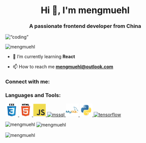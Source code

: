 <h1 align="center">Hi 👋, I'm mengmuehl</h1>
<h3 align="center">A passionate frontend developer from China</h3>
<img align=“right” alt=“coding” width=“400” src=“https://tenor.com/en-GB/view/programming-gif-25868426”>
<p align="left"> <img src="https://komarev.com/ghpvc/?username=mengmuehl&label=Profile%20views&color=0e75b6&style=flat" alt="mengmuehl" /> </p>

- 🌱 I’m currently learning **React**

- 📫 How to reach me **mengmuehl@outlook.com**

<h3 align="left">Connect with me:</h3>
<p align="left">
</p>

<h3 align="left">Languages and Tools:</h3>

<p align="left"> <a href="https://www.w3schools.com/css/" target="_blank" rel="noreferrer"> <img src="https://raw.githubusercontent.com/devicons/devicon/master/icons/css3/css3-original-wordmark.svg" alt="css3" width="40" height="40"/> </a> <a href="https://www.w3.org/html/" target="_blank" rel="noreferrer"> <img src="https://raw.githubusercontent.com/devicons/devicon/master/icons/html5/html5-original-wordmark.svg" alt="html5" width="40" height="40"/> </a> <a href="https://developer.mozilla.org/en-US/docs/Web/JavaScript" target="_blank" rel="noreferrer"> <img src="https://raw.githubusercontent.com/devicons/devicon/master/icons/javascript/javascript-original.svg" alt="javascript" width="40" height="40"/> </a> <a href="https://www.microsoft.com/en-us/sql-server" target="_blank" rel="noreferrer"> <img src="https://www.svgrepo.com/show/303229/microsoft-sql-server-logo.svg" alt="mssql" width="40" height="40"/> </a> <a href="https://www.mysql.com/" target="_blank" rel="noreferrer"> <img src="https://raw.githubusercontent.com/devicons/devicon/master/icons/mysql/mysql-original-wordmark.svg" alt="mysql" width="40" height="40"/> </a> <a href="https://www.python.org" target="_blank" rel="noreferrer"> <img src="https://raw.githubusercontent.com/devicons/devicon/master/icons/python/python-original.svg" alt="python" width="40" height="40"/> </a> <a href="https://www.tensorflow.org" target="_blank" rel="noreferrer"> <img src="https://www.vectorlogo.zone/logos/tensorflow/tensorflow-icon.svg" alt="tensorflow" width="40" height="40"/> </a> </p>

<p><img align="left" src="https://github-readme-stats.vercel.app/api/top-langs?username=mengmuehl&show_icons=true&locale=en&layout=compact" alt="mengmuehl" /></p>

<p>&nbsp;<img align="center" src="https://github-readme-stats.vercel.app/api?username=mengmuehl&show_icons=true&locale=en" alt="mengmuehl" /></p>

<p><img align="center" src="https://github-readme-streak-stats.herokuapp.com/?user=mengmuehl&" alt="mengmuehl" /></p>
